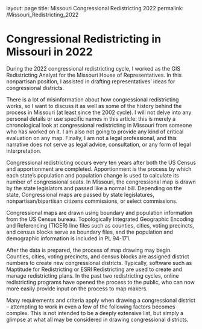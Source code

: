 <html lang="en-US">

<head>
    <meta charset='utf-8'>
    <meta http-equiv= "X-UA-Compatible" content="IE=edge">
    <meta name="viewport" content="width=device-width,maximum-scale=2">
    layout: page
    title: Missouri Congressional Redistricting 2022
   permalink: /Missouri_Redistricting_2022
</head> 

<body>
  
<h1> Congressional Redistricting in Missouri in 2022 </h1>

<p1> During the 2022 congressional redistricting cycle, I worked as the GIS Redistricting Analyst for the Missouri House of Representatives. In this nonpartisan position, I assisted in drafting representatives’ ideas for congressional districts.   </p1> <br>

<p2> There is a lot of misinformation about how congressional redistricting works, so I want to discuss it as well as some of the history behind the process in Missouri (at least since the 2002 cycle).  I will not delve into any personal details or use specific names in this article: this is merely a chronological look at congressional redistricting in Missouri from someone who has worked on it. I am also not going to provide any kind of critical evaluation on any map. Finally, I am not a legal professional, and this narrative does not serve as legal advice, consultation, or any form of legal interpretation.  </p2> <br>

<p3> Congressional redistricting occurs every ten years after both the US Census and apportionment are completed. Apportionment is the process by which each state’s population and population change is used to calculate its number of congressional seats. In Missouri, the congressional map is drawn by the state legislators and passed like a normal bill. Depending on the state, Congressional maps are passed by state legislatures, nonpartisan/bipartisan citizens commissions, or select commissions.  </p3> <br>

<p4> Congressional maps are drawn using boundary and population information from the US Census bureau. Topologically Integrated Geographic Encoding and Referencing (TIGER) line files such as counties, cities, voting precincts, and census blocks serve as boundary files, and the population and demographic information is included in PL 94-171. </p4> <br>

<p5> After the data is prepared, the process of map drawing may begin. Counties, cities, voting precincts, and census blocks are assigned district numbers to create new congressional districts. Typically, software such as Maptitude for Redistricting or ESRI Redistricting are used to create and manage redistricting plans. In the past two redistricting cycles, online redistricting programs have opened the process to the public, who can now more easily provide input on the process to map makers.   </p5> <br>

<p6> Many requirements and criteria apply when drawing a congressional district – attempting to work in even a few of the following factors becomes complex. This is not intended to be a deeply extensive list, but simply a glimpse at what all may be considered in drawing congressional districts.  </p6> <br>

</body>

